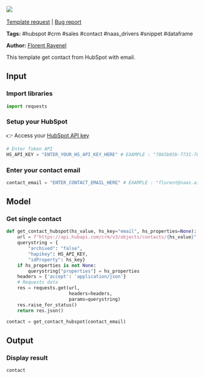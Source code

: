 <a href="https://app.naas.ai/user-redirect/naas/downloader?url=https://raw.githubusercontent.com/jupyter-naas/awesome-notebooks/master/HubSpot/HubSpot_Get_contact_from_email.ipynb" target="_parent"><img src="https://naasai-public.s3.eu-west-3.amazonaws.com/open_in_naas.svg"/></a><br><br><a href="https://github.com/jupyter-naas/awesome-notebooks/issues/new?assignees=&labels=&template=template-request.md&title=Tool+-+Action+of+the+notebook+">Template request</a> | <a href="https://github.com/jupyter-naas/awesome-notebooks/issues/new?assignees=&labels=bug&template=bug_report.md&title=HubSpot+-+Get+contact+from+email:+Error+short+description">Bug report</a>

**Tags:** #hubspot #crm #sales #contact #naas_drivers #snippet #dataframe

**Author:** [Florent Ravenel](https://www.linkedin.com/in/florent-ravenel/)

This template get contact from HubSpot with email.

## Input

### Import libraries


```python
import requests
```

### Setup your HubSpot
👉 Access your [HubSpot API key](https://knowledge.hubspot.com/integrations/how-do-i-get-my-hubspot-api-key)


```python
# Enter Token API
HS_API_KEY = "ENTER_YOUR_HS_API_KEY_HERE" # EXAMPLE : "7865b95b-7731-7843-2537-34284HSKHEZ"
```

### Enter your contact email


```python
contact_email = "ENTER_CONTACT_EMAIL_HERE" # EXAMPLE : "florent@naas.ai"
```

## Model

### Get single contact


```python
def get_contact_hubspot(hs_value, hs_key="email", hs_properties=None):
    url = f"https://api.hubapi.com/crm/v3/objects/contacts/{hs_value}"
    querystring = {
        "archived": "false",
        "hapikey": HS_API_KEY,
        "idProperty": hs_key}
    if hs_properties is not None:
        querystring["properties"] = hs_properties
    headers = {'accept': 'application/json'}
    # Requests data
    res = requests.get(url,
                       headers=headers,
                       params=querystring)
    res.raise_for_status()
    return res.json()

contact = get_contact_hubspot(contact_email)
```

## Output

### Display result


```python
contact
```
